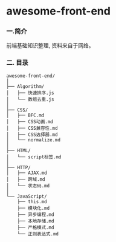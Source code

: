 # awesome-front-end
### 一.简介
前端基础知识整理, 资料来自于网络。

### 二. 目录

    awesome-front-end/
    │
    ├── Algorithm/
    │   ├── 快速排序.js
    │   └── 数组去重.js
    │
    ├── CSS/
    │   ├── BFC.md
    │   ├── CSS动画.md
    │   ├── CSS兼容性.md
    │   ├── CSS选择器.md
    │   └── normalize.md
    │
    ├── HTML/
    │   └── script标签.md
    │
    ├── HTTP/
    │   ├── AJAX.md
    │   ├── 跨域.md
    │   └── 状态码.md
    │
    └── JavaScript/
        ├── this.md
        ├── 模块化.md
        ├── 异步编程.md
        ├── 本地存储.md
        ├── 严格模式.md
        └── 正则表达式.md


